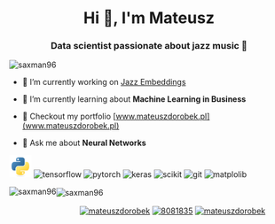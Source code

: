 <h1 align="center">Hi 👋, I'm Mateusz</h1>
<h3 align="center">Data scientist passionate about jazz music 🎷</h3>

<p align="left"> <img src="https://komarev.com/ghpvc/?username=saxman96" alt="saxman96" /> </p>

- 🔭 I’m currently working on [Jazz Embeddings](https://www.mateuszdorobek.pl/posts/2020/06/Jazz-chords-generation)

- 🌱 I’m currently learning about **Machine Learning in Business**

- 📝 Checkout my portfolio [www.mateuszdorobek.pl](www.mateuszdorobek.pl)

- 💬 Ask me about **Neural Networks**

<p align="left">
<img src="https://raw.githubusercontent.com/devicons/devicon/master/icons/python/python-original.svg" alt="python" width="40" height="40"/>  
<img src="https://www.vectorlogo.zone/logos/tensorflow/tensorflow-icon.svg" alt="tensorflow" width="40" height="40"/>
<img src="https://www.vectorlogo.zone/logos/pytorch/pytorch-icon.svg" alt="pytorch" width="40" height="40"/>  
<img src="https://upload.wikimedia.org/wikipedia/commons/thumb/a/ae/Keras_logo.svg/1200px-Keras_logo.svg.png" alt="keras" width="40" height="40"/> 
<img src="https://avatars2.githubusercontent.com/u/365630?s=200&v=4" alt="scikit" width="40" height="40"/>    
<img src="https://www.vectorlogo.zone/logos/git-scm/git-scm-icon.svg" alt="git" width="40" height="40"/> 
<img src="https://upload.wikimedia.org/wikipedia/commons/thumb/0/01/Created_with_Matplotlib-logo.svg/1024px-Created_with_Matplotlib-logo.svg.png" alt="matplolib" width="40" height="40"/>    
</p>
<p float="left">
  <img align="left" src="https://github-readme-stats.vercel.app/api/top-langs/?username=saxman96&layout=compact&hide=html" alt="saxman96" height="200" />
  <img align="center" src="https://github-readme-stats.vercel.app/api?username=saxman96&show_icons=true" alt="saxman96"  height="200" />
</p>

<p align="center">
<a href="https://linkedin.com/in/mateuszdorobek" target="blank"><img align="center" src="https://cdn.jsdelivr.net/npm/simple-icons@3.0.1/icons/linkedin.svg" alt="mateuszdorobek" height="30" width="30" /></a>
<a href="https://stackoverflow.com/users/8081835" target="blank"><img align="center" src="https://cdn.jsdelivr.net/npm/simple-icons@3.0.1/icons/stackoverflow.svg" alt="8081835" height="30" width="30" /></a>
<a href="https://kaggle.com/mateuszdorobek" target="blank"><img align="center" src="https://cdn.jsdelivr.net/npm/simple-icons@3.0.1/icons/kaggle.svg" alt="mateuszdorobek" height="30" width="30" /></a>
</p>
